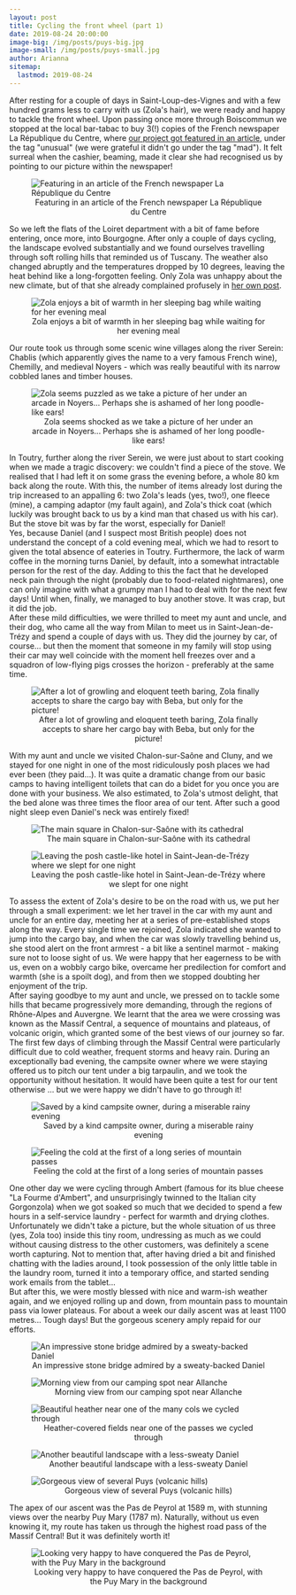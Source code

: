 ```yaml
---
layout: post
title: Cycling the front wheel (part 1)
date: 2019-08-24 20:00:00
image-big: /img/posts/puys-big.jpg
image-small: /img/posts/puys-small.jpg
author: Arianna
sitemap:
  lastmod: 2019-08-24
---
```

<!--caption: 'Cycling through the Massif Central'-->
After resting for a couple of days in Saint-Loup-des-Vignes and with a few hundred grams less to carry with us (Zola's hair), we were ready and happy to tackle the front wheel. Upon passing once more through Boiscommun we stopped at the local bar-tabac to buy 3(!) copies of the French newspaper La République du Centre, where <a class="green" target="_blank"  href="https://www.larep.fr/saint-loup-des-vignes-45340/actualites/plus-de-5-000-km-a-velo-a-travers-l-europe-pour-delivrer-un-message-ecolo_13621093/">our project got featured in an article</a>, under the tag "unusual" (we were grateful it didn't go under the tag "mad"). It felt surreal when the cashier, beaming, made it clear she had recognised us by pointing to our picture within the newspaper!

<div id="horizontal-image">
	<figure>
	<img class="img-responsive center-block" src=" /img/posts/larep.jpg" alt="Featuring in an article of the French newspaper La République du Centre">
	<figcaption style="text-align: center;">Featuring in an article of the French newspaper La République du Centre</figcaption>
	</figure><p></p>
</div>

So we left the flats of the Loiret department with a bit of fame before entering, once more, into Bourgogne. After only a couple of days cycling, the landscape evolved substantially and we found ourselves travelling through soft rolling hills that reminded us of Tuscany. The weather also changed abruptly and the temperatures dropped by 10 degrees, leaving the heat behind like a long-forgotten feeling. Only Zola was unhappy about the new climate, but of that she already complained profusely in <a class="green" target="_blank"  href="/blog/Zola's-thoughts">her own post</a>.

<div id="horizontal-image">
	<figure>
	<img class="img-responsive center-block" src=" /img/posts/zola-cold2.jpg" alt="Zola enjoys a bit of warmth in her sleeping bag while waiting for her evening meal">
	<figcaption style="text-align: center;">Zola enjoys a bit of warmth in her sleeping bag while waiting for her evening meal</figcaption>
	</figure><p></p>
</div>

Our route took us through some scenic wine villages along the river Serein: Chablis (which apparently gives the name to a very famous French wine), Chemilly, and medieval Noyers - which was really beautiful with its narrow cobbled lanes and timber houses.   

<div id="vertical-image">
	<figure>
	<img class="img-responsive center-block" src=" /img/posts/noyers.jpg" alt="Zola seems puzzled as we take a picture of her under an arcade in Noyers... Perhaps she is ashamed of her long poodle-like ears!">
	<figcaption style="text-align: center;">Zola seems shocked as we take a picture of her under an arcade in Noyers... Perhaps she is ashamed of her long poodle-like ears!</figcaption>
	</figure><p></p>
</div>

In Toutry, further along the river Serein, we were just about to start cooking when we made a tragic discovery: we couldn't find a piece of the stove. We realised that I had left it on some grass the evening before, a whole 80 km back along the route. With this, the number of items already lost during the trip increased to an appalling 6: two Zola's leads (yes, two!), one fleece (mine), a camping adaptor (my fault again), and Zola's thick coat (which luckily was brought back to us by a kind man that chased us with his car). But the stove bit was by far the worst, especially for Daniel!
<br>
Yes, because Daniel (and I suspect most British people) does not understand the concept of a cold evening meal, which we had to resort to given the total absence of eateries in Toutry. Furthermore, the lack of warm coffee in the morning turns Daniel, by default, into a somewhat intractable person for the rest of the day. Adding to this the fact that he developed neck pain through the night (probably due to food-related nightmares), one can only imagine with what a grumpy man I had to deal with for the next few days! Until when, finally, we managed to buy another stove. It was crap, but it did the job. 
<br>
After these mild difficulties, we were thrilled to meet my aunt and uncle, and their dog, who came all the way from Milan to meet us in Saint-Jean-de-Trézy and spend a couple of days with us. They did the journey by car, of course... but then the moment that someone in my family will stop using their car may well coincide with the moment hell freezes over and a squadron of low-flying pigs crosses the horizon - preferably at the same time.     

<div id="vertical-image">
	<figure>
	<img class="img-responsive center-block" src=" /img/posts/zola-beba.jpg" alt="After a lot of growling and eloquent teeth baring, Zola finally accepts to share the cargo bay with Beba, but only for the picture!">
	<figcaption style="text-align: center;">After a lot of growling and eloquent teeth baring, Zola finally accepts to share her cargo bay with Beba, but only for the picture!</figcaption>
	</figure><p></p>
</div>

With my aunt and uncle we visited Chalon-sur-Saône and Cluny, and we stayed for one night in one of the most ridiculously posh places we had ever been (they paid...). It was quite a dramatic change from our basic camps to having intelligent toilets that can do a bidet for you once you are done with your business. We also estimated, to Zola's utmost delight, that the bed alone was three times the floor area of our tent. After such a good night sleep even Daniel's neck was entirely fixed!        

<div id="horizontal-image" style="padding-bottom: 0px;">
	<figure>
	<img class="img-responsive center-block" src=" /img/posts/chalon.jpg" alt="The main square in Chalon-sur-Saône with its cathedral">
	<figcaption style="text-align: center;">The main square in Chalon-sur-Saône with its cathedral</figcaption>
	</figure><p></p>
</div>

<div id="horizontal-image">
	<figure>
	<img class="img-responsive center-block" src=" /img/posts/posh.jpg" alt="Leaving the posh castle-like hotel in Saint-Jean-de-Trézy where we slept for one night">
	<figcaption style="text-align: center;">Leaving the posh castle-like hotel in Saint-Jean-de-Trézy where we slept for one night</figcaption>
	</figure><p></p>
</div>

To assess the extent of Zola's desire to be on the road with us, we put her through a small experiment: we let her travel in the car with my aunt and uncle for an entire day, meeting her at a series of pre-established stops along the way. Every single time we rejoined, Zola indicated she wanted to jump into the cargo bay, and when the car was slowly travelling behind us, she stood alert on the front armrest - a bit like a sentinel marmot - making sure not to loose sight of us. We were happy that her eagerness to be with us, even on a wobbly cargo bike, overcame her predilection for comfort and warmth (she is a spoilt dog), and from then we stopped doubting her enjoyment of the trip.
<br>
After saying goodbye to my aunt and uncle, we pressed on to tackle some hills that became progressively more demanding, through the regions of Rhône-Alpes and Auvergne. We learnt that the area we were crossing was known as the Massif Central, a sequence of mountains and plateaus, of volcanic origin, which granted some of the best views of our journey so far. 
<br>
The first few days of climbing through the Massif Central were particularly difficult due to cold weather, frequent storms and heavy rain. During an exceptionally bad evening, the campsite owner where we were staying offered us to pitch our tent under a big tarpaulin, and we took the opportunity without hesitation. It would have been quite a test for our tent otherwise ... but we were happy we didn't have to go through it! 

<div id="horizontal-image" style="padding-bottom: 0px;">
	<figure>
	<img class="img-responsive center-block" src=" /img/posts/camp-wet.jpg" alt="Saved by a kind campsite owner, during a miserable rainy evening">
	<figcaption style="text-align: center;">Saved by a kind campsite owner, during a miserable rainy evening</figcaption>
	</figure><p></p>
</div>

<div id="horizontal-image">
	<figure>
	<img class="img-responsive center-block" src=" /img/posts/col.jpg" alt="Feeling the cold at the first of a long series of mountain passes">
	<figcaption style="text-align: center;">Feeling the cold at the first of a long series of mountain passes</figcaption>
	</figure><p></p>
</div>

One other day we were cycling through Ambert (famous for its blue cheese "La Fourme d'Ambert", and unsurprisingly twinned to the Italian city Gorgonzola) when we got soaked so much that we decided to spend a few hours in a self-service laundry - perfect for warmth and drying clothes. Unfortunately we didn't take a picture, but the whole situation of us three (yes, Zola too) inside this tiny room, undressing as much as we could without causing distress to the other customers, was definitely a scene worth capturing. Not to mention that, after having dried a bit and finished chatting with the ladies around, I took possession of the only little table in the laundry room, turned it into a temporary office, and started sending work emails from the tablet... 
<br>
But after this, we were mostly blessed with nice and warm-ish weather again, and we enjoyed rolling up and down, from mountain pass to mountain pass via lower plateaus. For about a week our daily ascent was at least 1100 metres... Tough days! But the gorgeous scenery amply repaid for our efforts.

<div id="horizontal-image" style="padding-bottom: 0px;">
	<figure>
	<img class="img-responsive center-block" src=" /img/posts/sweaty.jpg" alt="An impressive stone bridge admired by a sweaty-backed Daniel">
	<figcaption style="text-align: center;">An impressive stone bridge admired by a sweaty-backed Daniel</figcaption>
	</figure><p></p>
</div>

<div id="horizontal-image" style="padding-bottom: 0px;">
	<figure>
	<img class="img-responsive center-block" src=" /img/posts/morning.jpg" alt="Morning view from our camping spot near Allanche">
	<figcaption style="text-align: center;">Morning view from our camping spot near Allanche</figcaption>
	</figure><p></p>
</div>

<div id="horizontal-image" style="padding-bottom: 0px;">
	<figure>
	<img class="img-responsive center-block" src=" /img/posts/erica.jpg" alt="Beautiful heather near one of the many cols we cycled through">
	<figcaption style="text-align: center;">Heather-covered fields near one of the passes we cycled through</figcaption>
	</figure><p></p>
</div>

<div id="horizontal-image" style="padding-bottom: 0px;">
	<figure>
	<img class="img-responsive center-block" src=" /img/posts/landscape-massif.jpg" alt="Another beautiful landscape with a less-sweaty Daniel">
	<figcaption style="text-align: center;">Another beautiful landscape with a less-sweaty Daniel</figcaption>
	</figure><p></p>
</div>

<div id="horizontal-image">
	<figure>
	<img class="img-responsive center-block" src=" /img/posts/massif.jpg" alt="Gorgeous view of several Puys (volcanic hills)">
	<figcaption style="text-align: center;">Gorgeous view of several Puys (volcanic hills)</figcaption>
	</figure><p></p>
</div>

The apex of our ascent was the Pas de Peyrol at 1589 m, with stunning views over the nearby Puy Mary (1787 m). Naturally, without us even knowing it, my route has taken us through the highest road pass of the Massif Central! But it was definitely worth it!

<div id="horizontal-image">
	<figure>
	<img class="img-responsive center-block" src=" /img/posts/puy-mary.jpg" alt="Looking very happy to have conquered the Pas de Peyrol, with the Puy Mary in the background">
	<figcaption style="text-align: center;">Looking very happy to have conquered the Pas de Peyrol, with the Puy Mary in the background</figcaption>
	</figure><p></p>
</div>



